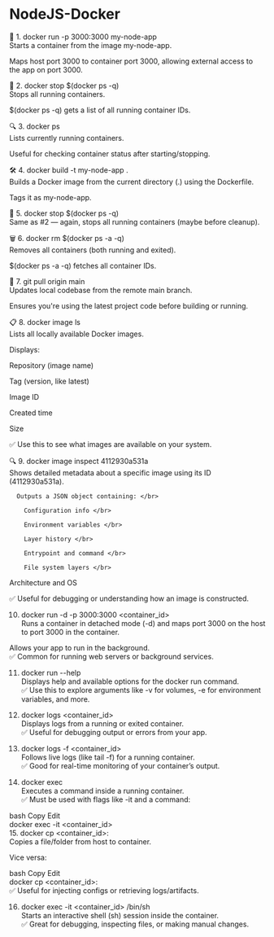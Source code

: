 # NodeJS-Docker
🔧 1. docker run -p 3000:3000 my-node-app </br>
Starts a container from the image my-node-app.</br>

Maps host port 3000 to container port 3000, allowing external access to the app on port 3000. </br>

🛑 2. docker stop $(docker ps -q) </br>
Stops all running containers. </br>

$(docker ps -q) gets a list of all running container IDs. </br>

🔍 3. docker ps </br>
Lists currently running containers. </br>

Useful for checking container status after starting/stopping. </br>

🛠️ 4. docker build -t my-node-app . </br>
Builds a Docker image from the current directory (.) using the Dockerfile. </br>

Tags it as my-node-app. </br>

🛑 5. docker stop $(docker ps -q) </br>
Same as #2 — again, stops all running containers (maybe before cleanup). </br>

🗑️ 6. docker rm $(docker ps -a -q) </br>
Removes all containers (both running and exited). </br>

$(docker ps -a -q) fetches all container IDs. </br>

🔄 7. git pull origin main </br>
Updates local codebase from the remote main branch. </br>

Ensures you're using the latest project code before building or running.</br>

📋 8. docker image ls </br>
Lists all locally available Docker images. </br>

Displays: </br>

Repository (image name) </br>

Tag (version, like latest) </br>

Image ID </br>

Created time </br>

Size </br>

✅ Use this to see what images are available on your system. </br>

🔍 9. docker image inspect 4112930a531a </br>
Shows detailed metadata about a specific image using its ID (4112930a531a).</br>

      Outputs a JSON object containing: </br>
      
        Configuration info </br>
      
        Environment variables </br>
      
        Layer history </br>
      
        Entrypoint and command </br>
      
        File system layers </br>

Architecture and OS </br>

✅ Useful for debugging or understanding how an image is constructed. </br>

10. docker run -d -p 3000:3000 <container_id> </br>
Runs a container in detached mode (-d) and maps port 3000 on the host to port 3000 in the container. </br>

Allows your app to run in the background. </br>
✅ Common for running web servers or background services. </br>

11. docker run --help </br>
Displays help and available options for the docker run command. </br>
✅ Use this to explore arguments like -v for volumes, -e for environment variables, and more. </br>

12. docker logs <container_id> </br>
Displays logs from a running or exited container. </br>
✅ Useful for debugging output or errors from your app. </br>

13. docker logs -f <container_id> </br>
Follows live logs (like tail -f) for a running container. </br>
✅ Good for real-time monitoring of your container’s output. </br>

14. docker exec </br>
Executes a command inside a running container. </br>
✅ Must be used with flags like -it and a command: </br>

bash
Copy
Edit </br>
docker exec -it <container_id> <command> </br>
15. docker cp <file-path> <container_id>:<container-path> </br>
Copies a file/folder from host to container. </br>

Vice versa: </br>

bash
Copy
Edit </br>
docker cp <container_id>:<container-path> <host-path>  </br>
✅ Useful for injecting configs or retrieving logs/artifacts. </br>

16. docker exec -it <container_id> /bin/sh </br>
Starts an interactive shell (sh) session inside the container. </br>
✅ Great for debugging, inspecting files, or making manual changes. </br>


